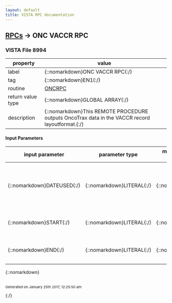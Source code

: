 ```yaml
---
layout: default
title: VISTA RPC documentation
---
```




## [RPCs](TableOfContent.md) &#8594; ONC VACCR RPC 



### VISTA File 8994 


 property | value 
--- | --- 
 label | {::nomarkdown}ONC VACCR RPC{:/}
 tag | {::nomarkdown}EN1{:/}
 routine | [ONCRPC](http://code.osehra.org/dox/Routine_ONCRPC_source.html)
 return value type | {::nomarkdown}GLOBAL ARRAY{:/}
 description | {::nomarkdown}This REMOTE PROCEDURE outputs OncoTrax data in the VACCR record layoutformat.{:/}

#### Input Parameters

| input parameter | parameter type | maximum data length | required | description | 
| --- | --- | --- | --- | --- | 
| {::nomarkdown}DATEUSED{:/} | {::nomarkdown}LITERAL{:/} | {::nomarkdown}1{:/} | {::nomarkdown}true{:/} | {::nomarkdown}DATEUSED specifies the date field which will be searched for casesto be extracted: 1 = DATE CASE COMPLETED2 = DATE CASE LAST CHANGED{:/} | 
| {::nomarkdown}START{:/} | {::nomarkdown}LITERAL{:/} | {::nomarkdown}7{:/} | {::nomarkdown}true{:/} | {::nomarkdown}This parameter specifies the start date of DATE parameter.{:/} | 
| {::nomarkdown}END{:/} | {::nomarkdown}LITERAL{:/} | {::nomarkdown}7{:/} | {::nomarkdown}true{:/} | {::nomarkdown}This parameter specifies the end date of DATE parameter.{:/} | 

{::nomarkdown} <br/><br/><p style="font-size: 11px">Generated on January 25th 2017, 12:25:50 am</p>{:/}